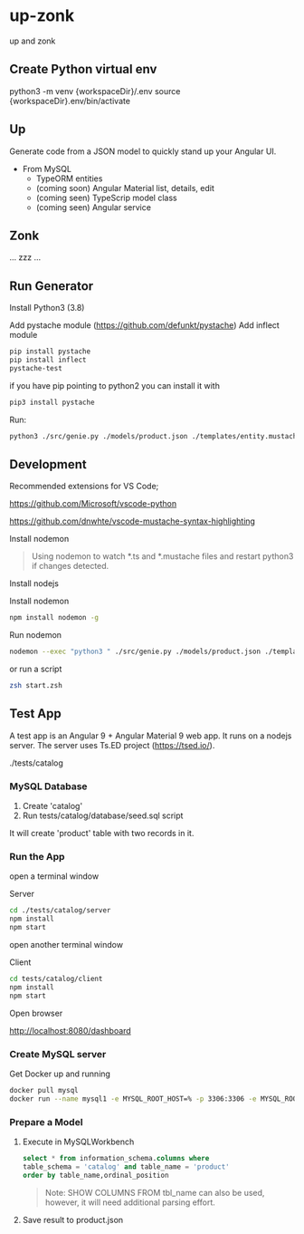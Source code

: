 
# up-zonk

up and zonk

## Create Python virtual env

python3 -m venv {workspaceDir}/.env
source {workspaceDir}.env/bin/activate

## Up

Generate code from a JSON model to quickly stand up your Angular UI.

- From MySQL
  - TypeORM entities
  - (coming soon) Angular Material list, details, edit
  - (coming seen) TypeScrip model class
  - (coming seen) Angular service

## Zonk

... zzz ...

## Run Generator

Install Python3 (3.8)

Add pystache module (<https://github.com/defunkt/pystache>)
Add inflect module

``` bash
pip install pystache
pip install inflect
pystache-test
```

if you have pip pointing to python2 you can install it with

``` bash
pip3 install pystache
```

Run:

```zsh
python3 ./src/genie.py ./models/product.json ./templates/entity.mustache ./out/entities
```

## Development

Recommended extensions for VS Code;

<https://github.com/Microsoft/vscode-python>

<https://github.com/dnwhte/vscode-mustache-syntax-highlighting>

Install nodemon

> Using nodemon to watch \*.ts and \*.mustache files and restart python3 if changes detected.

Install nodejs

Install nodemon

``` bash
npm install nodemon -g
```

Run nodemon

``` bash
nodemon --exec "python3 " ./src/genie.py ./models/product.json ./templates/entity.mustache ./out/entities --ext py,mustache
```

or run a script

``` zsh
zsh start.zsh
```

## Test App

A test app is an Angular 9 + Angular Material 9 web app. It runs on a nodejs server. The server uses Ts.ED project (<https://tsed.io/>).

./tests/catalog

### MySQL Database

1. Create 'catalog'
2. Run tests/catalog/database/seed.sql script

It will create 'product' table with two records in it.  

### Run the App

open a terminal window

Server

``` zsh
cd ./tests/catalog/server
npm install
npm start
```

open another terminal window

Client

``` bash
cd tests/catalog/client
npm install
npm start
```

Open browser

<http://localhost:8080/dashboard>

### Create MySQL server

Get Docker up and running

```bash
docker pull mysql
docker run --name mysql1 -e MYSQL_ROOT_HOST=% -p 3306:3306 -e MYSQL_ROOT_PASSWORD=pass -d mysql:latest
```

### Prepare a Model

1. Execute in MySQLWorkbench

    ```sql
    select * from information_schema.columns where 
    table_schema = 'catalog' and table_name = 'product'
    order by table_name,ordinal_position
    ```

    > Note: SHOW COLUMNS FROM tbl_name can also be used, however, it will need additional parsing effort.

2. Save result to product.json
